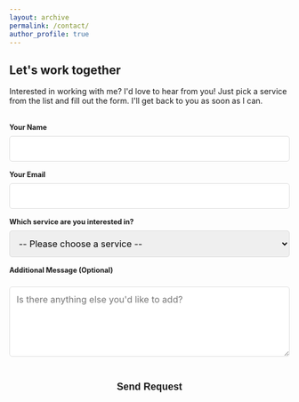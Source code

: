 ```yaml
---
layout: archive
permalink: /contact/
author_profile: true
---
```


<style>
  .pageclip-form {
    max-width: 650px;
    margin: 2rem auto;
  }
  .pageclip-form label {
    display: block;
    margin-top: 1rem;
    font-weight: bold;
    font-size: 0.9em;
  }
  .pageclip-form input,
  .pageclip-form select,
  .pageclip-form textarea {
    width: 100%;
    padding: 0.75rem;
    margin-top: 0.5rem;
    border: 1px solid #ddd;
    border-radius: 5px;
    box-sizing: border-box; /* Ensures padding doesn't affect width */
    font-family: inherit;
    font-size: 1rem;
  }
  .pageclip-form .service-fields {
    border-left: 3px solid var(--global-link-color);
    padding-left: 1.5rem;
    margin-top: 1.5rem;
    border-radius: 3px;
  }
  .pageclip-form__submit {
    display: block;
    width: 100%;
    padding: 0.75rem;
    margin-top: 2rem;
    background-color: var(--global-button-background);
    color: var(--global-button-text);
    border: none;
    border-radius: 5px;
    font-size: 1.1rem;
    font-weight: bold;
    cursor: pointer;
    transition: background-color 0.2s;
  }
  .pageclip-form__submit:hover {
    background-color: var(--global-button-background-hover);
    color: var(--global-button-text-hover);
  }
</style>

## Let's work together

Interested in working with me? I'd love to hear from you! Just pick a service from the list and fill out the form. I'll get back to you as soon as I can.

<!-- This form will post to the URL specified in your _config.yml file. Make sure you have set 'pageclip_form_url' in that file. -->

<form action="{{ site.pageclip_form_url }}" class="pageclip-form" method="post" enctype="multipart/form-data">
  <!-- Common Fields -->
  <label for="name">Your Name</label>
  <input type="text" id="name" name="name" required>

  <label for="email">Your Email</label>
  <input type="email" id="email" name="email" required>

  <!-- Service Selection Dropdown -->
  <label for="service">Which service are you interested in?</label>
  <select id="service" name="service" required>
    <option value="" disabled selected>-- Please choose a service --</option>
    <option value="translation">Translation (En-Ar)</option>
    <option value="resume">Resume Writing Services</option>
    <option value="proposal">Academic Research Proposal</option>
  </select>

  <!-- Service-Specific Fields (hidden by default) -->
  <!-- Translation Fields -->
  <div id="translationFields" class="service-fields" style="display: none;">
    <h4>Translation Details</h4>
    <label for="sourceLang">Source Language</label>
    <input type="text" id="sourceLang" name="sourceLanguage" placeholder="e.g., English">
    <label for="targetLang">Target Language</label>
    <input type="text" id="targetLang" name="targetLanguage" placeholder="e.g., Arabic">
    <label for="wordCount">Estimated Word Count (Optional)</label>
    <input type="number" id="wordCount" name="wordCount" placeholder="e.g., 1500">
  </div>

  <!-- Resume Writing Fields -->
  <div id="resumeFields" class="service-fields" style="display: none;">
    <h4>Resume Details</h4>
    <label for="currentRole">Your Current Role/Industry</label>
    <input type="text" id="currentRole" name="currentRole" placeholder="e.g., Software Engineer">
    <label for="resumeFile">Upload Your Current Resume (PDF, DOCX)</label>
    <input type="file" id="resumeFile" name="resumeFile">
  </div>

  <!-- Academic Proposal Fields -->
  <div id="proposalFields" class="service-fields" style="display: none;">
    <h4>Proposal Details</h4>
    <label for="researchField">Field of Research</label>
    <input type="text" id="researchField" name="researchField" placeholder="e.g., Marine Engineering">
    <label for="projectSummary">Brief Project Summary</label>
    <textarea id="projectSummary" name="projectSummary" rows="4" placeholder="Describe the main goals and scope of your research..."></textarea>
  </div>

  <!-- Common Message Field -->
  <label for="message">Additional Message (Optional)</label>
  <textarea id="message" name="message" rows="5" placeholder="Is there anything else you'd like to add?"></textarea>

  <button type="submit" class="pageclip-form__submit">
    <span>Send Request</span>
  </button>
</form>

<script>
  // Wait for the page to be fully loaded before running the script
  document.addEventListener('DOMContentLoaded', function() {
    const serviceSelect = document.getElementById('service');
    // Guard against cases where the element might not be on the page
    if (!serviceSelect) return;
    const allServiceFields = document.querySelectorAll('.service-fields');

    serviceSelect.addEventListener('change', function() {
      // First, hide all specific field containers
      allServiceFields.forEach(function(field) {
        field.style.display = 'none';
      });

      // Get the selected value from the dropdown
      const selectedService = this.value;

      // If a service is selected, find and show the corresponding fields
      if (selectedService) {
        const fieldsToShow = document.getElementById(selectedService + 'Fields');
        if (fieldsToShow) {
          fieldsToShow.style.display = 'block';
        }
      }
    });
  });
</script>